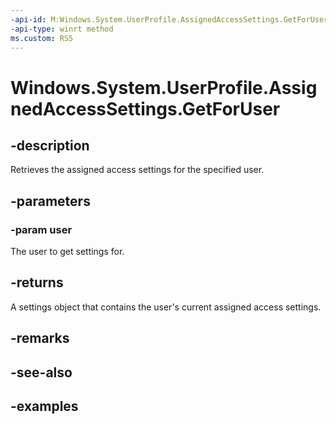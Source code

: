 ```yaml
---
-api-id: M:Windows.System.UserProfile.AssignedAccessSettings.GetForUser(Windows.System.User)
-api-type: winrt method
ms.custom: RS5
---
```


<!-- Method syntax.
public AssignedAccessSettings AssignedAccessSettings.GetForUser(User user)
-->

# Windows.System.UserProfile.AssignedAccessSettings.GetForUser

## -description

Retrieves the assigned access settings for the specified user.

## -parameters

### -param user

The user to get settings for.

## -returns

A settings object that contains the user's current assigned access settings.

## -remarks

## -see-also

## -examples


